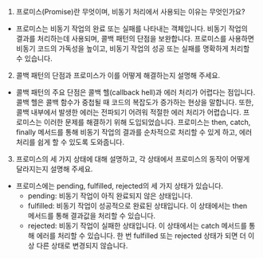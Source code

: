1. 프로미스(Promise)란 무엇이며, 비동기 처리에서 사용되는 이유는 무엇인가요?

- 프로미스는 비동기 작업의 완료 또는 실패를 나타내는 객체입니다. 비동기 작업의 결과를 처리하는데 사용되며, 콜백 패턴의 단점을 보완합니다. 프로미스를 사용하면 비동기 코드의 가독성을 높이고, 비동기 작업의 성공 또는 실패를 명확하게 처리할 수 있습니다.

2. 콜백 패턴의 단점과 프로미스가 이를 어떻게 해결하는지 설명해 주세요.

- 콜백 패턴의 주요 단점은 콜백 헬(callback hell)과 에러 처리가 어렵다는 점입니다. 콜백 헬은 콜백 함수가 중첩될 때 코드의 복잡도가 증가하는 현상을 말합니다. 또한, 콜백 내부에서 발생한 에러는 전파되기 어려워 적절한 에러 처리가 어렵습니다.
  프로미스는 이러한 문제를 해결하기 위해 도입되었습니다. 프로미스는 then, catch, finally 메서드를 통해 비동기 작업의 결과를 순차적으로 처리할 수 있게 하고, 에러 처리를 쉽게 할 수 있도록 도와줍니다.

3. 프로미스의 세 가지 상태에 대해 설명하고, 각 상태에서 프로미스의 동작이 어떻게 달라지는지 설명해 주세요.

- 프로미스에는 pending, fulfilled, rejected의 세 가지 상태가 있습니다.
  - pending: 비동기 작업이 아직 완료되지 않은 상태입니다.
  - fulfilled: 비동기 작업이 성공적으로 완료된 상태입니다. 이 상태에서는 then 메서드를 통해 결과값을 처리할 수 있습니다.
  - rejected: 비동기 작업이 실패한 상태입니다. 이 상태에서는 catch 메서드를 통해 에러를 처리할 수 있습니다.
    한 번 fulfilled 또는 rejected 상태가 되면 더 이상 다른 상태로 변경되지 않습니다.
